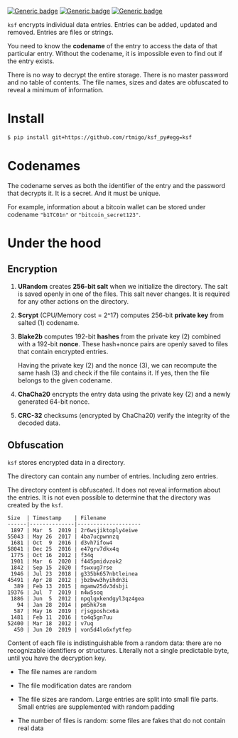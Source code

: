 [![Generic badge](https://img.shields.io/badge/Status-Experimental-red.svg)](#)
[![Generic badge](https://img.shields.io/badge/Python-3.7+-blue.svg)](#)
[![Generic badge](https://img.shields.io/badge/OS-Linux%20|%20macOS%20|%20Windows-blue.svg)](#)

`ksf` encrypts individual data entries. Entries
can be added, updated and removed. Entries are files or strings.

You need to know the **codename** of the entry to access the data of that
particular entry. Without the codename, it is impossible even to find out if the
entry exists.

There is no way to decrypt the entire storage. There is no master password and
no table of contents. The file names, sizes and dates are obfuscated to reveal a
minimum of information.

# Install

``` bash
$ pip install git+https://github.com/rtmigo/ksf_py#egg=ksf
```

# Codenames

The codename serves as both the identifier of the entry and the password that
decrypts it. It is a secret. And it must be unique.

For example, information about a bitcoin wallet can be stored under codename
`"b1TC01n"` or `"bitcoin_secret123"`.

# Under the hood

## Encryption

1) **URandom** creates **256-bit salt** when we initialize the directory. The salt
   is saved openly in one of the files. This salt never changes. It is required
   for any other actions on the directory.

2) **Scrypt** (CPU/Memory cost = 2^17) computes 256-bit **private key** from
   salted (1) codename.

3) **Blake2b** computes 192-bit **hashes** from the private key (2) combined
   with a 192-bit **nonce**. These hash+nonce pairs are openly saved to files that
   contain encrypted entries.

   Having the private key (2) and the nonce (3), we can recompute the same
   hash (3) and check if the file contains it. If yes, then the file belongs to
   the given codename.

4) **ChaCha20** encrypts the entry data using the private key (2) and a newly
   generated 64-bit nonce.

5) **CRC-32** checksums (encrypted by ChaCha20) verify the integrity of the
   decoded data.

## Obfuscation

`ksf` stores encrypted data in a directory.

The directory can contain any number of entries. Including zero entries.

The directory content is obfuscated. It does not reveal information about the 
entries. It is not even possible to determine that the directory was created 
by the `ksf`.

```
Size  | Timestamp    | Filename
------|--------------|--------------------
 1897 | Mar  5  2019 | 2r6wsjiktoply4eiwe
55043 | May 26  2017 | 4ba7ucpwnnzq
 1681 | Oct  9  2016 | d3vh7ifow4
58041 | Dec 25  2016 | e47grv7dkx4q
 1775 | Oct 16  2012 | f34q
 1901 | Mar  6  2020 | f445pmidvzok2
 1842 | Sep 15  2020 | fswxug7rse
 1946 | Jul 23  2018 | g335bk657nbtleinea
45491 | Apr 28  2012 | jbzbww3hyihdn3i
  389 | Feb 13  2015 | mgamw25dv3dsbji
19376 | Jul  7  2019 | n4w5soq
 1886 | Jun  5  2012 | npqlqxkendgyl3qz4gea
   94 | Jan 28  2014 | pm5hk7sm
  587 | May 16  2019 | rjsgposhcx6a
 1481 | Feb 11  2016 | to4q5gn7uu
52400 | Mar 18  2012 | v7uq
  450 | Jun 20  2019 | von5d4lo6xfytfep
```

Content of each file is indistinguishable from a random data: there are no
recognizable identifiers or structures. Literally not a single predictable byte,
until you have the decryption key.

- The file names are random

- The file modification dates are random

- The file sizes are random. Large entries are split into small file parts.
  Small entries are supplemented with random padding

- The number of files is random: some files are fakes that do not contain real
  data

